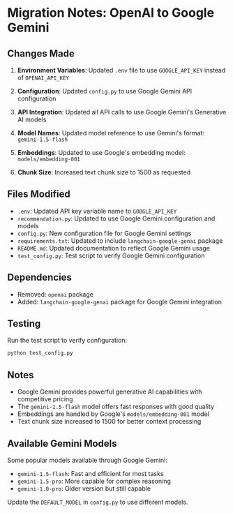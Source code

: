 # Migration Notes: OpenAI to Google Gemini

## Changes Made

1. **Environment Variables**: Updated `.env` file to use `GOOGLE_API_KEY` instead of `OPENAI_API_KEY`

2. **Configuration**: Updated `config.py` to use Google Gemini API configuration

3. **API Integration**: Updated all API calls to use Google Gemini's Generative AI models

4. **Model Names**: Updated model reference to use Gemini's format: `gemini-1.5-flash`

5. **Embeddings**: Updated to use Google's embedding model: `models/embedding-001`

6. **Chunk Size**: Increased text chunk size to 1500 as requested

## Files Modified

- `.env`: Updated API key variable name to `GOOGLE_API_KEY`
- `recommendation.py`: Updated to use Google Gemini configuration and models
- `config.py`: New configuration file for Google Gemini settings
- `requirements.txt`: Updated to include `langchain-google-genai` package
- `README.md`: Updated documentation to reflect Google Gemini usage
- `test_config.py`: Test script to verify Google Gemini configuration

## Dependencies

- Removed: `openai` package
- Added: `langchain-google-genai` package for Google Gemini integration

## Testing

Run the test script to verify configuration:
```bash
python test_config.py
```

## Notes

- Google Gemini provides powerful generative AI capabilities with competitive pricing
- The `gemini-1.5-flash` model offers fast responses with good quality
- Embeddings are handled by Google's `models/embedding-001` model
- Text chunk size increased to 1500 for better context processing

## Available Gemini Models

Some popular models available through Google Gemini:
- `gemini-1.5-flash`: Fast and efficient for most tasks
- `gemini-1.5-pro`: More capable for complex reasoning
- `gemini-1.0-pro`: Older version but still capable

Update the `DEFAULT_MODEL` in `config.py` to use different models.
